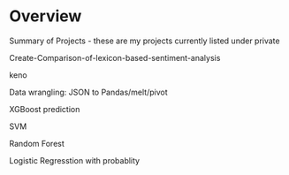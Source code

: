 # Overview
Summary of Projects - these are my projects currently listed under private 

Create-Comparison-of-lexicon-based-sentiment-analysis

keno

Data wrangling: JSON to Pandas/melt/pivot

XGBoost prediction

SVM

Random Forest

Logistic Regresstion with probablity
